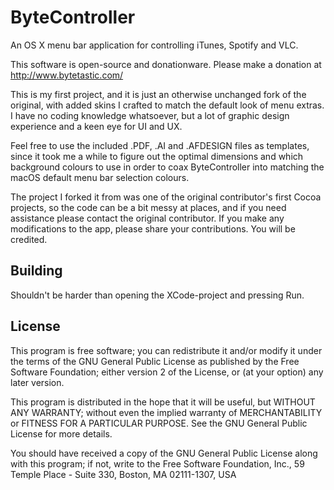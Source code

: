 ByteController
==============

An OS X menu bar application for controlling iTunes, Spotify and VLC.

This software is open-source and donationware. Please make a donation at 
http://www.bytetastic.com/

This is my first project, and it is just an otherwise unchanged fork of
the original, with added skins I crafted to match the default look of menu
extras. I have no coding knowledge whatsoever, but a lot of graphic design
experience and a keen eye for UI and UX.

Feel free to use the included .PDF, .AI and .AFDESIGN files as templates,
since it took me a while to figure out the optimal dimensions and which
background colours to use in order to coax ByteController into matching
the macOS default menu bar selection colours.

The project I forked it from was one of the original contributor's first
Cocoa projects, so the code can be a bit messy at places, and if you need
assistance please contact the original contributor. If you make any
modifications to the app, please share your contributions.
You will be credited.

Building
--------
Shouldn't be harder than opening the XCode-project and pressing Run.

License
-------
 This program is free software; you can redistribute it and/or
 modify it under the terms of the GNU General Public License
 as published by the Free Software Foundation; either version 2
 of the License, or (at your option) any later version.
 
 This program is distributed in the hope that it will be useful,
 but WITHOUT ANY WARRANTY; without even the implied warranty of
 MERCHANTABILITY or FITNESS FOR A PARTICULAR PURPOSE.  See the
 GNU General Public License for more details.
 
 You should have received a copy of the GNU General Public License
 along with this program; if not, write to the Free Software
 Foundation, Inc., 59 Temple Place - Suite 330, Boston, MA  02111-1307, USA
